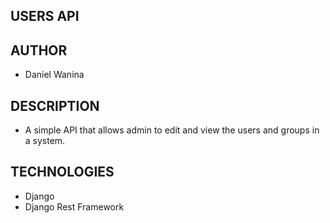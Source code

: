 ## USERS API

## AUTHOR
* Daniel Wanina

## DESCRIPTION
* A simple API that allows admin to edit and view the users and groups in a system.

## TECHNOLOGIES
* Django
* Django Rest Framework